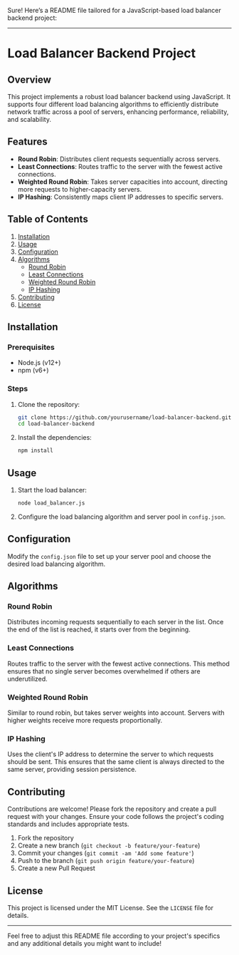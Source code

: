 Sure! Here’s a README file tailored for a JavaScript-based load balancer backend project:

---

# Load Balancer Backend Project

## Overview
This project implements a robust load balancer backend using JavaScript. It supports four different load balancing algorithms to efficiently distribute network traffic across a pool of servers, enhancing performance, reliability, and scalability.

## Features
- **Round Robin**: Distributes client requests sequentially across servers.
- **Least Connections**: Routes traffic to the server with the fewest active connections.
- **Weighted Round Robin**: Takes server capacities into account, directing more requests to higher-capacity servers.
- **IP Hashing**: Consistently maps client IP addresses to specific servers.

## Table of Contents
1. [Installation](#installation)
2. [Usage](#usage)
3. [Configuration](#configuration)
4. [Algorithms](#algorithms)
   - [Round Robin](#round-robin)
   - [Least Connections](#least-connections)
   - [Weighted Round Robin](#weighted-round-robin)
   - [IP Hashing](#ip-hashing)
5. [Contributing](#contributing)
6. [License](#license)

## Installation
### Prerequisites
- Node.js (v12+)
- npm (v6+)

### Steps
1. Clone the repository:
    ```bash
    git clone https://github.com/yourusername/load-balancer-backend.git
    cd load-balancer-backend
    ```
2. Install the dependencies:
    ```bash
    npm install
    ```

## Usage
1. Start the load balancer:
    ```bash
    node load_balancer.js
    ```
2. Configure the load balancing algorithm and server pool in `config.json`.

## Configuration
Modify the `config.json` file to set up your server pool and choose the desired load balancing algorithm.

## Algorithms

### Round Robin
Distributes incoming requests sequentially to each server in the list. Once the end of the list is reached, it starts over from the beginning.

### Least Connections
Routes traffic to the server with the fewest active connections. This method ensures that no single server becomes overwhelmed if others are underutilized.

### Weighted Round Robin
Similar to round robin, but takes server weights into account. Servers with higher weights receive more requests proportionally.

### IP Hashing
Uses the client's IP address to determine the server to which requests should be sent. This ensures that the same client is always directed to the same server, providing session persistence.

## Contributing
Contributions are welcome! Please fork the repository and create a pull request with your changes. Ensure your code follows the project's coding standards and includes appropriate tests.

1. Fork the repository
2. Create a new branch (`git checkout -b feature/your-feature`)
3. Commit your changes (`git commit -am 'Add some feature'`)
4. Push to the branch (`git push origin feature/your-feature`)
5. Create a new Pull Request

## License
This project is licensed under the MIT License. See the `LICENSE` file for details.

---

Feel free to adjust this README file according to your project's specifics and any additional details you might want to include!
